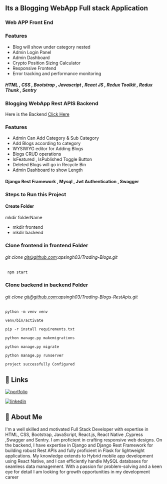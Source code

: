 ## Its a Blogging WebApp Full stack Application 

### Web APP Front End

### Features
- Blog will show under category nested
- Admin Login Panel
- Admin Dashboard 
- Crypto Position Sizing Calculator
- Responsive Frontend
- Error tracking and performance monitoring

##### HTML , CSS , Bootstrap , Javascript , React JS , Redux Toolkit , Redux Thunk , Sentry

### Blogging WebApp Rest APIS Backend

Here is the Backend [Click Here](https://github.com/apsingh03/Trading-Blogs-RestApis)

### Features
- Admin Can Add Category & Sub Category
- Add Blogs according to category
- WYSIWYG editor for Adding Blogs
- Blogs CRUD operations
- IsFeatured , IsPublished Toggle Button
- Deleted Blogs will go in Recycle Bin
- Admin Dashboard to show Length

 #### Django Rest Framework , Mysql , Jwt Authentication , Swagger   


### Steps to Run this Project
#### Create Folder 
mkdir folderName
- mkdir frontend
- mkdir backend
### Clone frontend in frontend Folder
###### git clone git@github.com:apsingh03/Trading-Blogs.git
####

     npm start 

### Clone backend in backend Folder
###### git clone git@github.com:apsingh03/Trading-Blogs-RestApis.git
 
 ####

    python -m venv venv 
    
    venv/bin/activate

    pip -r install requirements.txt 

    python manage.py makemigrations

    python manage.py migrate

    python manage.py runserver

    project successfully Configured


## 🔗 Links
[![portfolio](https://img.shields.io/badge/my_Website-000?style=for-the-badge&logo=ko-fi&logoColor=white)](https://ajaypratapsingh.online/)

[![linkedin](https://img.shields.io/badge/linkedin-0A66C2?style=for-the-badge&logo=linkedin&logoColor=white)](https://www.linkedin.com/in/apsingh03/)

## 🚀 About Me
I'm a well skilled and motivated Full Stack Developer with expertise in HTML, CSS, Bootstrap, JavaScript, React.js, React Native ,Cypress ,Swagger and Sentry. I am proficient in crafting responsive web designs. On the backend, I have expertise in Django and Django Rest Framework for building robust Rest APIs and fully proficient in Flask for lightweight applications. My knowledge extends to Hybrid mobile app development using React Native, and I can efficiently handle MySQL databases for seamless data management. With a passion for problem-solving and a keen eye for detail I am looking for growth opportunities in my development career

